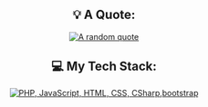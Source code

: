 <div align="center">

</div>

<div align="center">

## 💡 A Quote:

[![A random quote](https://quotes-github-readme.vercel.app/api?type=horizontal&theme=dark)](https://github.com/piyushsuthar/github-readme-quotes)

## 💻 My Tech Stack:

[![PHP, JavaScript, HTML, CSS, CSharp,bootstrap](https://skillicons.dev/icons?i=php,js,html,css,cs,bootstrap)](https://skillicons.dev)


</div>
